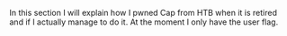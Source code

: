 In this section I will explain how I pwned Cap from HTB when it is retired and if I actually manage to do it. At the moment I only have the user flag.
